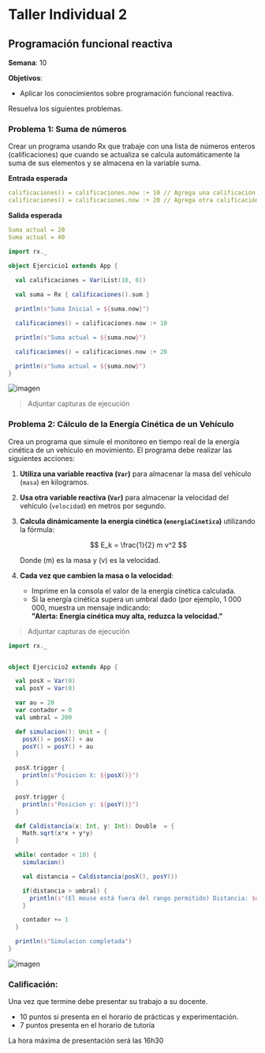 # Taller Individual  2
## Programación funcional reactiva

**Semana**: 10

**Objetivos**:

- Aplicar los conocimientos sobre programación funcional reactiva.

Resuelva los siguientes problemas.

### Problema 1: Suma de números

Crear un programa usando Rx que trabaje con una lista de números enteros (calificaciones) que cuando se actualiza se calcula automáticamente la suma de sus elementos y se almacena en la variable suma.

**Entrada esperada**
```yaml
calificaciones() = calificaciones.now :+ 10 // Agrega una calificación
calificaciones() = calificaciones.now :+ 20 // Agrega otra calificación
```

**Salida esperada**
```yaml
Suma actual = 20
Suma actual = 40
```

```Scala
import rx._

object Ejercicio1 extends App {
  
  val calificaciones = Var(List(10, 0))

  val suma = Rx { calificaciones().sum }

  println(s"Suma Inicial = ${suma.now}")

  calificaciones() = calificaciones.now :+ 10

  println(s"Suma actual = ${suma.now}")

  calificaciones() = calificaciones.now :+ 20

  println(s"Suma actual = ${suma.now}")
}
```


![imagen](https://github.com/user-attachments/assets/fda50d6e-7c98-4a27-ac79-83212e86f198)

> Adjuntar capturas de ejecución

### Problema 2: Cálculo de la Energía Cinética de un Vehículo

Crea un programa que simule el monitoreo en tiempo real de la energía cinética de un vehículo en movimiento. El programa debe realizar las siguientes acciones:

1. **Utiliza una variable reactiva (`Var`)** para almacenar la masa del vehículo (`masa`) en kilogramos.
2. **Usa otra variable reactiva (`Var`)** para almacenar la velocidad del vehículo (`velocidad`) en metros por segundo.
3. **Calcula dinámicamente la energía cinética (`energiaCinetica`)** utilizando la fórmula:

   $$
   E_k = \frac{1}{2} m v^2
   $$

   Donde \(m\) es la masa y \(v\) es la velocidad.

4. **Cada vez que cambien la masa o la velocidad**:
   - Imprime en la consola el valor de la energía cinética calculada.
   - Si la energía cinética supera un umbral dado (por ejemplo, 1 000 000, muestra un mensaje indicando:  
     **"Alerta: Energía cinética muy alta, reduzca la velocidad."**



> Adjuntar capturas de ejecución

```Scala
import rx._


object Ejercicio2 extends App {

  val posX = Var(0)
  val posY = Var(0)

  var au = 20
  var contador = 0
  val umbral = 200

  def simulacion(): Unit = {
    posX() = posX() + au
    posY() = posY() + au
  }

  posX.trigger {
    println(s"Posicion X: ${posX()}")
  }

  posY.trigger {
    println(s"Posicion y: ${posY()}")
  }

  def Caldistancia(x: Int, y: Int): Double  = {
    Math.sqrt(x*x + y*y)
  }

  while( contador < 10) {
    simulacion()

    val distancia = Caldistancia(posX(), posY())

    if(distancia > umbral) {
      println(s"(El mouse está fuera del rango permitido) Distancia: $distancia")
    }

    contador += 1
  }

  println(s"Simulacion completada")
}
```

![imagen](https://github.com/user-attachments/assets/423b2880-53eb-4bd4-85b5-40c4b748edc3)


### Calificación:

Una vez que termine debe presentar su trabajo a su docente.

- 10 puntos si presenta en el horario de prácticas y experimentación.
- 7 puntos presenta en el horario de tutoría

La hora máxima de presentación será las 16h30
